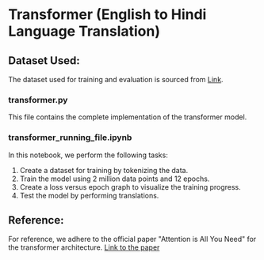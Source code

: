 # Transformer (English to Hindi Language Translation)

## Dataset Used:
The dataset used for training and evaluation is sourced from [Link](https://ai4bharat.iitm.ac.in//samanantar/).

### transformer.py
This file contains the complete implementation of the transformer model.

### transformer_running_file.ipynb
In this notebook, we perform the following tasks:
1. Create a dataset for training by tokenizing the data.
2. Train the model using 2 million data points and 12 epochs.
3. Create a loss versus epoch graph to visualize the training progress.
4. Test the model by performing translations.

## Reference:
For reference, we adhere to the official paper "Attention is All You Need" for the transformer architecture. [Link to the paper](https://arxiv.org/pdf/1706.03762.pdf)
